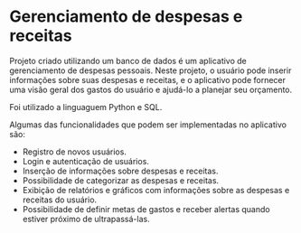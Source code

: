 # Gerenciamento de despesas e receitas

Projeto criado utilizando um banco de dados é um aplicativo de gerenciamento de despesas pessoais. Neste projeto, o usuário pode inserir informações sobre suas despesas e receitas, e o aplicativo pode fornecer uma visão geral dos gastos do usuário e ajudá-lo a planejar seu orçamento.

Foi utilizado a linguaguem Python e SQL.

Algumas das funcionalidades que podem ser implementadas no aplicativo são:

- Registro de novos usuários.
- Login e autenticação de usuários.
- Inserção de informações sobre despesas e receitas.
- Possibilidade de categorizar as despesas e receitas.
- Exibição de relatórios e gráficos com informações sobre as despesas e receitas do usuário.
- Possibilidade de definir metas de gastos e receber alertas quando estiver próximo de ultrapassá-las.

